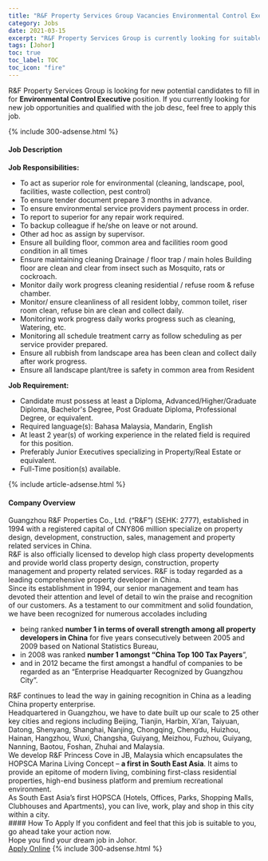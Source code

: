 ```yaml
---
title: "R&F Property Services Group Vacancies Environmental Control Executive" 
category: Jobs 
date: 2021-03-15 
excerpt: "R&F Property Services Group is currently looking for suitable person to fill in the Environmental Control Executive which based in Johor" 
tags: [Johor] 
toc: true 
toc_label: TOC 
toc_icon: "fire" 
--- 
```


<p>R&F Property Services Group is looking for new potential candidates to fill in for <b>Environmental Control Executive</b> position. If you currently looking for new job opportunities and qualified with the job desc, feel free to apply this job.
</p>{% include 300-adsense.html %} 
<div><div><h4>Job Description</h4></div><div><div><span><div><div><strong>Job Responsibilities:</strong><ul><li>To act as superior role for environmental (cleaning, landscape, pool, facilities, waste collection, pest control)</li><li>To ensure tender document prepare 3 months in advance.</li><li>To ensure environmental service providers payment process in order.&#160;</li><li>To report to superior for any repair work required.</li><li>To backup colleague if he/she on leave or not around.</li><li>Other ad hoc as assign by supervisor.</li><li>Ensure all building floor, common area and facilities room good condition in all times</li><li>Ensure maintaining cleaning Drainage / floor trap / main holes Building floor are clean and clear from insect such as Mosquito, rats or cockroach.</li><li>Monitor daily work progress cleaning residential / refuse room &amp; refuse chamber.</li><li>Monitor/ ensure cleanliness of all resident lobby, common toilet, riser room clean, refuse bin are clean and collect daily.</li><li>Monitoring work progress daily works progress such as cleaning, Watering, etc.</li><li>Monitoring all schedule treatment carry as follow scheduling as per service provider prepared.</li><li>Ensure all rubbish from landscape area has been clean and collect daily after work progress.</li><li>Ensure all landscape plant/tree is safety in common area from Resident</li></ul><div><div><strong>Job Requirement:</strong></div></div></div><ul><li>Candidate must possess at least a Diploma, Advanced/Higher/Graduate Diploma, Bachelor's Degree, Post Graduate Diploma, Professional Degree, or equivalent.</li><li>Required language(s): Bahasa Malaysia, Mandarin, English</li><li>At least 2 year(s) of working experience in the related field is required for this position.</li><li>Preferably Junior Executives specializing in Property/Real Estate or equivalent.</li><li>Full-Time position(s) available.</li></ul></div></span></div></div></div> 
{% include article-adsense.html %} 
<div><div><h4>Company Overview</h4></div><div><div><span><div><div>
<div>
		Guangzhou R&amp;F Properties Co., Ltd. (&#8220;R&amp;F&#8221;) (SEHK: 2777), established in 1994 with a registered capital of CNY806 million specialize on property design, development, construction, sales, management and property related services in China.</div>
<div>
		R&amp;F is also officially licensed to develop high class property developments and provide world class property design, construction, property management and property related services. R&amp;F is today regarded as a leading comprehensive property developer in China.</div>
<div>
		Since its establishment in 1994, our senior management and team has devoted their attention and level of detail to win the praise and recognition of our customers. As a testament to our commitment and solid foundation, we have been recognized for numerous accolades including</div>
<ul>
<li>
			being ranked&#160;<strong>number 1 in terms of overall strength among all property developers in China</strong>&#160;for five years consecutively between 2005 and 2009 based on National Statistics Bureau,</li>
<li>
			in 2008 was ranked&#160;<strong>number 1 amongst &#8220;China Top 100 Tax Payers</strong>&#8221;,</li>
<li>
			and in 2012 became the first amongst a handful of companies to be regarded as an &#8220;Enterprise Headquarter Recognized by Guangzhou City&#8221;.</li>
</ul>
<div>
		R&amp;F continues to lead the way in gaining recognition in China as a leading China property enterprise.</div>
<div>
		Headquartered in Guangzhou, we have to date built up our scale to 25 other key cities and regions including Beijing, Tianjin, Harbin, Xi&#8217;an, Taiyuan, Datong, Shenyang, Shanghai, Nanjing, Chongqing, Chengdu, Huizhou, Hainan, Hangzhou, Wuxi, Changsha, Guiyang, Meizhou, Fuzhou, Guiyang, Nanning, Baotou, Foshan, Zhuhai and Malaysia.</div>
<div>
		We develop R&amp;F Princess Cove in JB, Malaysia which encapsulates the HOPSCA Marina Living Concept &#8211;&#160;<strong>a first in South East Asia</strong>. It aims to provide an epitome of modern living, combining first-class residential properties, high-end business platform and premium recreational environment.</div>
<div>
		As South East Asia&#8217;s first HOPSCA (Hotels, Offices, Parks, Shopping Malls, Clubhouses and Apartments), you can live, work, play and shop in this city within a city.</div>
</div></div></span></div></div></div> 
#### How To Apply 
If you confident and feel that this job is suitable to you, go ahead take your action now. <br/> 
Hope you find your dream job in Johor. <br/> 
<a href="https://www.jobstreet.com.my/en/job/environmental-control-executive-4506815?jobId=jobstreet-my-job-4506815&" class="btn btn--info" target="_blank" rel="nofollow noopenner">Apply Online</a> 
{% include 300-adsense.html %} 